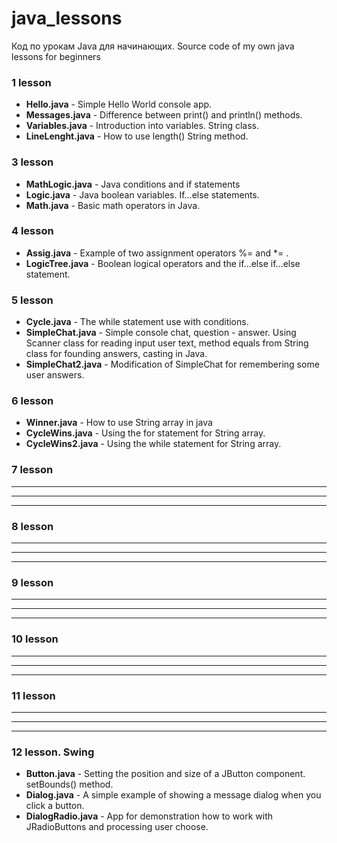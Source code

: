 # java_lessons
Код по урокам Java для начинающих.
Source code of my own java lessons for beginners
### 1 lesson 
* **Hello.java** - Simple Hello World console app.
* **Messages.java** - Difference between print() and println() methods.
* **Variables.java** - Introduction into variables. String class.
* **LineLenght.java** - How to use length() String method.
### 3 lesson
* **MathLogic.java** - Java conditions and if statements
* **Logic.java** - Java boolean variables. If...else statements.
* **Math.java** - Basic math operators in Java. 
### 4 lesson
* **Assig.java** - Example of two assignment operators %= and *= .
* **LogicTree.java** - Boolean logical operators and the if...else if...else statement.
### 5 lesson
* **Cycle.java** - The while statement use with conditions.
* **SimpleChat.java** - Simple console chat, question - answer. Using Scanner class for reading input user text, method equals from String class for founding answers, casting in Java.
* **SimpleChat2.java** - Modification of SimpleChat for remembering some user answers.
### 6 lesson
* **Winner.java** - How to use String array in java
* **CycleWins.java** - Using the for statement for String array.
* **CycleWins2.java** - Using the while statement for String array.
### 7 lesson
* ** **
* ** ** 
* ** **
### 8 lesson
* ** **
* ** ** 
* ** **
### 9 lesson
* ** **
* ** ** 
* ** **
### 10 lesson
* ** **
* ** ** 
* ** **
### 11 lesson
* ** **
* ** ** 
* ** **
### 12 lesson. Swing
* **Button.java** - Setting the position and size of a JButton component. setBounds() method.
* **Dialog.java** - A simple example of showing a message dialog when you click a button.
* **DialogRadio.java** - App for demonstration how to work with JRadioButtons and processing user choose.

